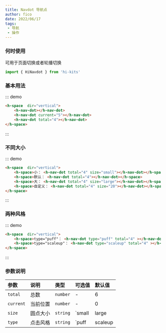 ```yaml
---
title: Navdot 导航点 
author: fico
date: 2022/06/17
tags:
 - 导航
 - 操作
---
```

### 何时使用
可用于页面切换或者轮播切换
```ts
import { HiNavdot } from 'hi-kits'
```
### 基本用法

::: demo
```html
<h-space  dir="vertical">
    <h-nav-dot></h-nav-dot>
    <h-nav-dot current="5"></h-nav-dot>
    <h-nav-dot total="4"></h-nav-dot>
</h-space>

```
:::

### 不同大小
::: demo
```html
<h-space  dir="vertical">
    <h-space>小： <h-nav-dot total="4" size="small"></h-nav-dot></h-space>
    <h-space>默认： <h-nav-dot total="4"></h-nav-dot></h-space>
    <h-space>大： <h-nav-dot total="4" size="large"></h-nav-dot></h-space>
    <h-space>自定义： <h-nav-dot total="4" size="20"></h-nav-dot></h-space>
</h-space>

```
:::

### 两种风格

::: demo
```html
<h-space  dir="vertical">
    <h-space>type="puff"： <h-nav-dot type="puff" total="4" ></h-nav-dot></h-space>
    <h-space>type="scaleup"： <h-nav-dot type="scaleup" total="4" ></h-nav-dot></h-space>
</h-space>

```
:::
### 参数说明

|参数|说明|类型|可选值|默认值
|:--|:--|:--|:-----|:---
|`total`|总数|`number`|-|6
|`current`|当前位置|`number`|-|0
|`size`|圆点大小|`string`|`small | large | number`| -
|`type`|点击风格|`string`|`puff | scaleup | fillup` | `fillup`

